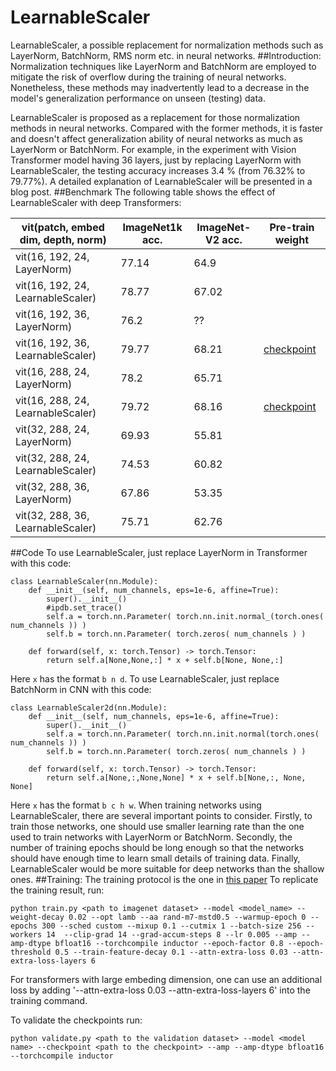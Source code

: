 # LearnableScaler
LearnableScaler, a possible replacement for normalization methods such as LayerNorm, BatchNorm, RMS norm etc. in neural networks.
##Introduction:
Normalization techniques like LayerNorm and BatchNorm are employed to mitigate the risk of overflow during the training of neural networks. Nonetheless, these methods may inadvertently lead to a decrease in the model's generalization performance on unseen (testing) data.

LearnableScaler is proposed as a replacement for those normalization methods in neural networks. Compared with the former methods, it is faster and doesn't affect generalization ability of neural networks as much as LayerNorm or BatchNorm. For example, in the experiment with Vision Transformer model having 36 layers, just by replacing LayerNorm with LearnableScaler, the testing accuracy increases 3.4 % (from 76.32% to 79.77%). A detailed explanation of LearnableScaler will be presented in a blog post.
##Benchmark
The following table shows the effect of LearnableScaler with deep Transformers:

|__vit(patch, embed dim, depth, norm)__| ImageNet1k acc. | ImageNet-V2 acc. | Pre-train weight |
|--------------------------------------|-----------------|------------------|------------------|
|vit(16, 192, 24, LayerNorm)           | 77.14           | 64.9             |
|vit(16, 192, 24, LearnableScaler)     | 78.77           | 67.02            |
|vit(16, 192, 36, LayerNorm)           | 76.2            | ??               |
|vit(16, 192, 36, LearnableScaler)     | 79.77           | 68.21            |[checkpoint](https://drive.google.com/file/d/1jVEP0IAzJO2MMGRe26rHLixfgB2W_eQv/view?usp=drive_link)|
|vit(16, 288, 24, LayerNorm)           | 78.2            | 65.71            |                   |
|vit(16, 288, 24, LearnableScaler)     | 79.72           | 68.16            |[checkpoint](https://drive.google.com/file/d/1YcKPs9Q3MeebsR2WRvH0oQCBaqRpOfHO/view?usp=drive_link)|
|vit(32, 288, 24, LayerNorm)           | 69.93           | 55.81            |                   |
|vit(32, 288, 24, LearnableScaler)     | 74.53           | 60.82            |                   |
|vit(32, 288, 36, LayerNorm)           | 67.86           | 53.35            |                   |
|vit(32, 288, 36, LearnableScaler)     | 75.71           | 62.76            |                   |



##Code
To use LearnableScaler, just replace LayerNorm in Transformer with this code:
```
class LearnableScaler(nn.Module):
    def __init__(self, num_channels, eps=1e-6, affine=True):
        super().__init__()
        #ipdb.set_trace()
        self.a = torch.nn.Parameter( torch.nn.init.normal_(torch.ones( num_channels )) )
        self.b = torch.nn.Parameter( torch.zeros( num_channels ) )

    def forward(self, x: torch.Tensor) -> torch.Tensor:
        return self.a[None,None,:] * x + self.b[None, None,:]
```
Here `x` has the format `b n d`.
To use LearnableScaler, just replace BatchNorm in CNN with this code:
```
class LearnableScaler2d(nn.Module):
    def __init__(self, num_channels, eps=1e-6, affine=True):
        super().__init__()
        self.a = torch.nn.Parameter( torch.nn.init.normal(torch.ones( num_channels )) )
        self.b = torch.nn.Parameter( torch.zeros( num_channels ) )

    def forward(self, x: torch.Tensor) -> torch.Tensor:
        return self.a[None,:,None,None] * x + self.b[None,:, None, None]
```
Here `x` has the format `b c h w`.
When training networks using LearnableScaler, there are several important points to consider. Firstly, to train those networks, one should use smaller learning rate than the one used to train networks with LayerNorm or BatchNorm. Secondly, the number of training epochs should be long enough so that the networks should have enough time to learn small details of training data. Finally, LearnableScaler would be more suitable for deep networks than the shallow ones.
##Training:
The training protocol is the one in [this paper](https://arxiv.org/abs/2110.00476)
To replicate the training result, run:
```
python train.py <path to imagenet dataset> --model <model_name> --weight-decay 0.02 --opt lamb --aa rand-m7-mstd0.5 --warmup-epoch 0 --epochs 300 --sched custom --mixup 0.1 --cutmix 1 --batch-size 256 --workers 14  --clip-grad 14 --grad-accum-steps 8 --lr 0.005 --amp --amp-dtype bfloat16 --torchcompile inductor --epoch-factor 0.8 --epoch-threshold 0.5 --train-feature-decay 0.1 --attn-extra-loss 0.03 --attn-extra-loss-layers 6
```
For transformers with large embeding dimension, one can use an additional loss by adding '--attn-extra-loss 0.03 --attn-extra-loss-layers 6' into the training command.

To validate the checkpoints run:
```
python validate.py <path to the validation dataset> --model <model name> --checkpoint <path to the checkpoint> --amp --amp-dtype bfloat16 --torchcompile inductor
```
